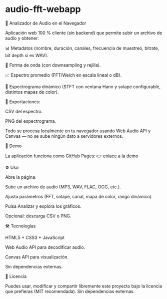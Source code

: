 # audio-fft-webapp
🎵 Analizador de Audio en el Navegador

Aplicación web 100 % cliente (sin backend) que permite subir un archivo de audio y obtener:

📊 Metadatos (nombre, duración, canales, frecuencia de muestreo, bitrate, bit depth si es WAV).

🌊 Forma de onda (con downsampling y rejilla).

📈 Espectro promedio (FFT/Welch en escala lineal o dB).

🎨 Espectrograma dinámico (STFT con ventana Hann y solape configurable, distintos mapas de color).

💾 Exportaciones:

CSV del espectro.

PNG del espectrograma.

Todo se procesa localmente en tu navegador usando Web Audio API y Canvas — no se sube ningún dato a servidores externos.

🚀 Demo

La aplicación funciona como GitHub Pages:
👉 [enlace a la demo](https://SalvaGaR.github.io/audio-fft-webapp/)

⚙️ Uso

Abre la página.

Sube un archivo de audio (MP3, WAV, FLAC, OGG, etc.).

Ajusta parámetros (FFT, solape, canal, mapa de color, rango dinámico).

Pulsa Analizar y explora los gráficos.

Opcional: descarga CSV o PNG.

🛠️ Tecnologías

HTML5 + CSS3 + JavaScript

Web Audio API para decodificar audio.

Canvas API para visualización.

Sin dependencias externas.

📄 Licencia

Puedes usar, modificar y compartir libremente este proyecto bajo la licencia que prefieras (MIT recomendada).
Sin dependencias externas.
